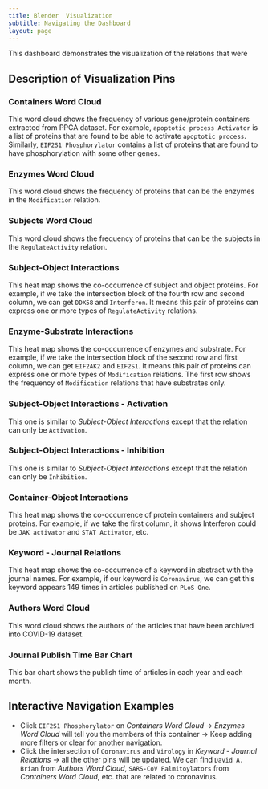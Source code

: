 ```yaml
---
title: Blender  Visualization 
subtitle: Navigating the Dashboard 
layout: page
---
```


This dashboard demonstrates the visualization of the relations that were  

## Description of Visualization Pins

### Containers Word Cloud

This word cloud shows the frequency of various gene/protein containers extracted from PPCA dataset. 
For example, `apoptotic process Activator` is a list of proteins that are found to be able to activate `apoptotic process`. Similarly, `EIF2S1 Phosphorylator` contains a list of proteins that are found to have phosphorylation with some other genes.

### Enzymes Word Cloud
This word cloud shows the frequency of proteins that can be the enzymes in the `Modification` relation.

### Subjects Word Cloud
This word cloud shows the frequency of proteins that can be the subjects in the `RegulateActivity` relation.

### Subject-Object Interactions 
This heat map shows the co-occurrence of subject and object proteins. 
For example, if we take the intersection block of the fourth row and second column, 
we can get `DDX58` and `Interferon`. It means this pair of proteins can express one or more types of `RegulateActivity` relations.

### Enzyme-Substrate Interactions
This heat map shows the co-occurrence of enzymes and substrate. 
For example, if we take the intersection block of the second row and first column, 
we can get `EIF2AK2` and `EIF2S1`. It means this pair of proteins can express one or more types of `Modification` relations. 
The first row shows the frequency of `Modification` relations that have substrates only.

### Subject-Object Interactions - Activation
This one is similar to _Subject-Object Interactions_ except that the relation can only be `Activation`.

### Subject-Object Interactions - Inhibition
This one is similar to _Subject-Object Interactions_ except that the relation can only be `Inhibition`.

### Container-Object Interactions
This heat map shows the co-occurrence of protein containers and subject proteins. 
For example, if we take the first column, it shows Interferon could be `JAK activator` and `STAT Activator`, etc.

### Keyword - Journal Relations
This heat map shows the co-occurrence of a keyword in abstract with the journal names. 
For example, if our keyword is `Coronavirus`, we can get this keyword appears 149 times in articles published on `PLoS One`.

### Authors Word Cloud
This word cloud shows the authors of the articles that have been archived into COVID-19 dataset.

### Journal Publish Time Bar Chart
This bar chart shows the publish time of articles in each year and each month.

## Interactive Navigation Examples

- Click `EIF2S1 Phosphorylator` on _Containers Word Cloud_ → _Enzymes Word Cloud_ will 
tell you the members of this container → Keep adding more filters or clear for another navigation.
- Click the intersection of `Coronavirus` and `Virology` in _Keyword - Journal Relations_ → all the other pins will be updated. We can find `David A. Brian` from _Authors Word Cloud_, `SARS-CoV Palmitoylators` from _Containers Word Cloud_, etc. that are related to coronavirus.


